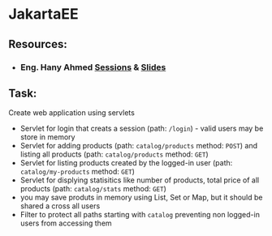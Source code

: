 # JakartaEE

## Resources:

- ### Eng. Hany Ahmed [Sessions](https://drive.google.com/file/d/1bS1_Qj2d3s4ugsetuxif0ybwn3S_GNT5/view?usp=drive_link) & [Slides](https://drive.google.com/file/d/1eV9cA6QnpnPP3RExEafQH0_QTLe_uq9j/view?usp=drive_link)

## Task:

Create web application using servlets

- Servlet for login that creats a session (path: `/login`) - valid users may be store in memory
- Servlet for adding products (path: `catalog/products` method: `POST`) and listing all products (path: `catalog/products` method: `GET`)
- Servlet for listing products created by the logged-in user (path: `catalog/my-products` method: `GET`)
- Servlet for displying statisitics like number of products, total price of all products (path: `catalog/stats` method: `GET`)
- you may save produts in memory using List, Set or Map, but it should be shared a cross all users
- Filter to protect all paths starting with `catalog` preventing non logged-in users from accessing them
